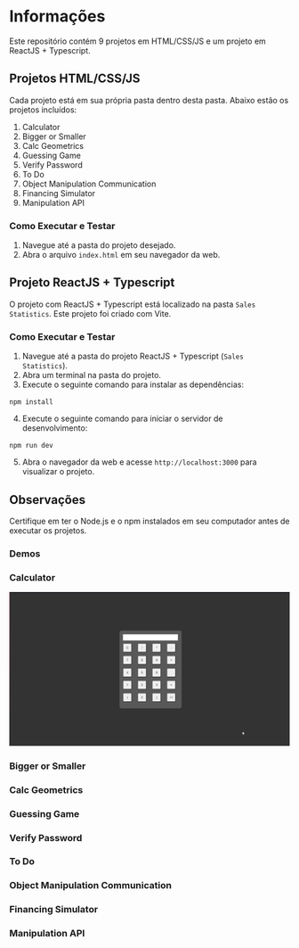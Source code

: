 # Informações

Este repositório contém 9 projetos em HTML/CSS/JS e um projeto em ReactJS + Typescript.

## Projetos HTML/CSS/JS

Cada projeto está em sua própria pasta dentro desta pasta. Abaixo estão os projetos incluídos:

1. Calculator
2. Bigger or Smaller
3. Calc Geometrics
4. Guessing Game
5. Verify Password
6. To Do
7. Object Manipulation Communication
9. Financing Simulator
10. Manipulation API

### Como Executar e Testar

1. Navegue até a pasta do projeto desejado.
2. Abra o arquivo `index.html` em seu navegador da web.

## Projeto ReactJS + Typescript

O projeto com ReactJS + Typescript está localizado na pasta `Sales Statistics`. Este projeto foi criado com Vite.

### Como Executar e Testar

1. Navegue até a pasta do projeto ReactJS + Typescript (`Sales Statistics`).
2. Abra um terminal na pasta do projeto.
3. Execute o seguinte comando para instalar as dependências:
```
npm install
```

4. Execute o seguinte comando para iniciar o servidor de desenvolvimento:
```
npm run dev
```

5. Abra o navegador da web e acesse `http://localhost:3000` para visualizar o projeto.

## Observações
Certifique em ter o Node.js e o npm instalados em seu computador antes de executar os projetos.

### Demos
### Calculator
<img src="./github/calculator.gif" />

### Bigger or Smaller


### Calc Geometrics


### Guessing Game


### Verify Password


### To Do


### Object Manipulation Communication


### Financing Simulator


### Manipulation API
